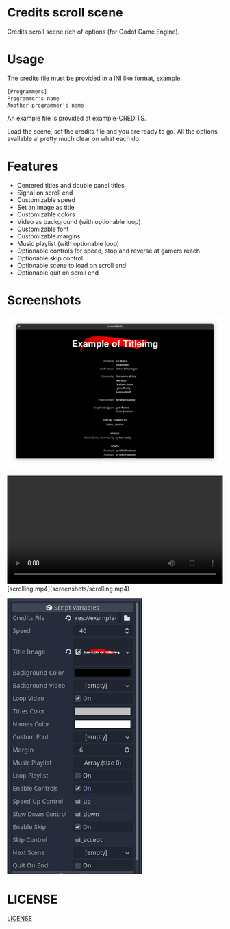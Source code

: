 # Credits scroll scene

Credits scroll scene rich of options (for Godot Game Engine).

# Usage

The credits file must be provided in a INI like format, 
example:

```
[Programmers]
Programmer's name
Another programmer's name
```

An example file is provided at example-CREDITS.

Load the scene, set the credits file and you are ready to go. 
All the options available al pretty much clear on what each do.

# Features

- Centered titles and double panel titles
- Signal on scroll end
- Customizable speed
- Set an image as title
- Customizable colors
- Video as background (with optionable loop)
- Customizable font
- Customizable margins
- Music playlist (with optionable loop)
- Optionable controls for speed, stop and reverse at gamers reach
- Optionable skip control
- Optionable scene to load on scroll end
- Optionable quit on scroll end

# Screenshots

![Scrolling text](screenshots/scrolling.png  "Scrolling text")

<video style="width:100%" autoplay loop controls>
	<source src="screenshots/scrolling.mp4" type="video/mp4">
</video>
[scrolling.mp4](screenshots/scrolling.mp4)

![Options](screenshots/options.png  "Options")

# LICENSE

[LICENSE](LICENSE)
